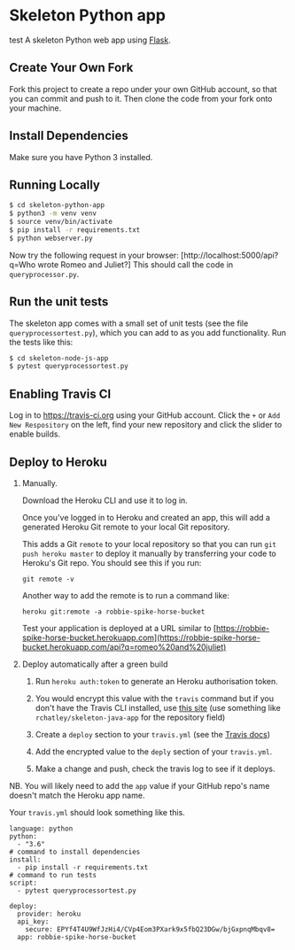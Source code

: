 # Skeleton Python app
test
A skeleton Python web app using [Flask](https://flask.palletsprojects.com/en/1.1.x/).

## Create Your Own Fork

Fork this project to create a repo under your own GitHub account, so that you can commit and push to it.
Then clone the code from your fork onto your machine.


## Install Dependencies

Make sure you have Python 3 installed.


## Running Locally

```sh
$ cd skeleton-python-app
$ python3 -m venv venv
$ source venv/bin/activate
$ pip install -r requirements.txt
$ python webserver.py
```

Now try the following request in your browser: [http://localhost:5000/api?q=Who wrote Romeo and Juliet?]
This should call the code in `queryprocessor.py`.

## Run the unit tests

The skeleton app comes with a small set of unit tests (see the file `queryprocessortest.py`), which you can add to as you add functionality. Run the tests like this:

```sh
$ cd skeleton-node-js-app
$ pytest queryprocessortest.py
```

## Enabling Travis CI

Log in to https://travis-ci.org using your GitHub account. Click the `+` or `Add New Respository` on the left, find your new repository and click the slider to enable builds.


## Deploy to Heroku

1. Manually.

	Download the Heroku CLI and use it to log in.

	Once you've logged in to Heroku and created an app, this will add a generated Heroku Git remote to your local Git repository.

    This adds a Git `remote` to your local repository so that you can run `git push heroku master` to deploy it manually by transferring your code to Heroku's Git repo. You should see this if you run:

	```
    git remote -v
    ```

    Another way to add the remote is to run a command like:
    
    ```
    heroku git:remote -a robbie-spike-horse-bucket
    ```

    Test your application is deployed at a URL similar to [https://robbie-spike-horse-bucket.herokuapp.com](https://robbie-spike-horse-bucket.herokuapp.com/api?q=romeo%20and%20juliet)
    
2. Deploy automatically after a green build

    1. Run `heroku auth:token` to generate an Heroku authorisation token. 
    1. You would encrypt this value with the `travis` command but if you don't have the Travis CLI installed, use [this site](http://rkh.github.io/travis-encrypt/public/index.html) (use something like `rchatley/skeleton-java-app` for the repository field)
    
    1. Create a `deploy` section to your `travis.yml` (see the [Travis docs](https://docs.travis-ci.com/user/deployment/heroku/))
    1. Add the encrypted value to the `deply` section of your `travis.yml`.
    1. Make a change and push, check the travis log to see if it deploys.
    
NB. You will likely need to add the `app` value if your GitHub repo's name doesn't match the Heroku app name. 

Your `travis.yml` should look something like this.

```
language: python
python:
  - "3.6"    
# command to install dependencies
install:
  - pip install -r requirements.txt
# command to run tests
script:
  - pytest queryprocessortest.py

deploy:
  provider: heroku
  api_key:
    secure: EPYf4T4U9WfJzHi4/CVp4Eom3PXark9x5fbQ23DGw/bjGxpnqMbqv8=
  app: robbie-spike-horse-bucket
```
